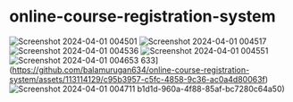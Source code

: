 # online-course-registration-system
![Screenshot 2024-04-01 004501](https://github.com/balamurugan634/online-course-registration-system/assets/113114129/c75d8e2e-ad4c-468c-a0bb-4ed8282b201f)
![Screenshot 2024-04-01 004517](https://github.com/balamurugan634/online-course-registration-system/assets/113114129/2deb3b79-6381-4dfd-8369-901c2b86adeb)
![Screenshot 2024-04-01 004536](https://github.com/balamurugan634/online-course-registration-system/assets/113114129/23957c32-0359-4728-b662-62d43c3477dd)
![Screenshot 2024-04-01 004551](https://github.com/balamurugan634/online-course-registration-system/assets/113114129/48b535d7-14ea-4f28-a483-f5175bf1872b)
![Screenshot 2024-04-01 004653](https://github.com/balamurugan634/online-course-registration-system/assets/113114129/1a6bf938-659c-4e85-bf05-b984112921a9)
633](https://github.com/balamurugan634/online-course-registration-system/assets/113114129/c95b3957-c5fc-4858-9c36-ac0a4d80063f)
![Screenshot 2024-04-01 004711](https://github.com/balamurugan634/online-course-registration-system/assets/113114129/2677f3bc-1663-42d5-ba1c-68b8b00ed976)
b1d1d-960a-4f88-85af-bc7280c64a50)
